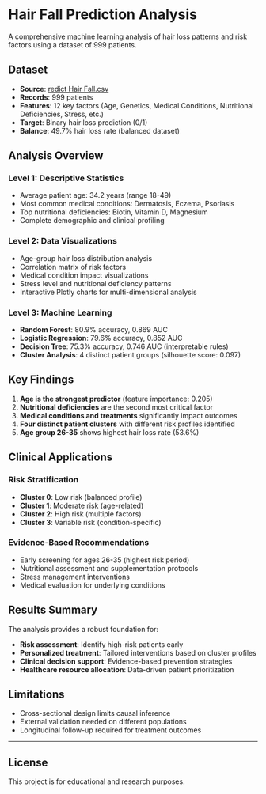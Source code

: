 # Hair Fall Prediction Analysis

A comprehensive machine learning analysis of hair loss patterns and risk factors using a dataset of 999 patients.

## Dataset

- **Source**: [redict Hair Fall.csv](https://www.kaggle.com/datasets/amitvkulkarni/hair-health/data)
- **Records**: 999 patients
- **Features**: 12 key factors (Age, Genetics, Medical Conditions, Nutritional Deficiencies, Stress, etc.)
- **Target**: Binary hair loss prediction (0/1)
- **Balance**: 49.7% hair loss rate (balanced dataset)

## Analysis Overview

### Level 1: Descriptive Statistics
- Average patient age: 34.2 years (range 18-49)
- Most common medical conditions: Dermatosis, Eczema, Psoriasis
- Top nutritional deficiencies: Biotin, Vitamin D, Magnesium
- Complete demographic and clinical profiling

### Level 2: Data Visualizations
- Age-group hair loss distribution analysis
- Correlation matrix of risk factors
- Medical condition impact visualizations
- Stress level and nutritional deficiency patterns
- Interactive Plotly charts for multi-dimensional analysis

### Level 3: Machine Learning
- **Random Forest**: 80.9% accuracy, 0.869 AUC
- **Logistic Regression**: 79.6% accuracy, 0.852 AUC
- **Decision Tree**: 75.3% accuracy, 0.746 AUC (interpretable rules)
- **Cluster Analysis**: 4 distinct patient groups (silhouette score: 0.097)

## Key Findings

1. **Age is the strongest predictor** (feature importance: 0.205)
2. **Nutritional deficiencies** are the second most critical factor
3. **Medical conditions and treatments** significantly impact outcomes
4. **Four distinct patient clusters** with different risk profiles identified
5. **Age group 26-35** shows highest hair loss rate (53.6%)

## Clinical Applications

### Risk Stratification
- **Cluster 0**: Low risk (balanced profile)
- **Cluster 1**: Moderate risk (age-related)
- **Cluster 2**: High risk (multiple factors)
- **Cluster 3**: Variable risk (condition-specific)

### Evidence-Based Recommendations
- Early screening for ages 26-35 (highest risk period)
- Nutritional assessment and supplementation protocols
- Stress management interventions
- Medical evaluation for underlying conditions


## Results Summary

The analysis provides a robust foundation for:
- **Risk assessment**: Identify high-risk patients early
- **Personalized treatment**: Tailored interventions based on cluster profiles  
- **Clinical decision support**: Evidence-based prevention strategies
- **Healthcare resource allocation**: Data-driven patient prioritization

## Limitations

- Cross-sectional design limits causal inference
- External validation needed on different populations
- Longitudinal follow-up required for treatment outcomes


---

## License

This project is for educational and research purposes.

